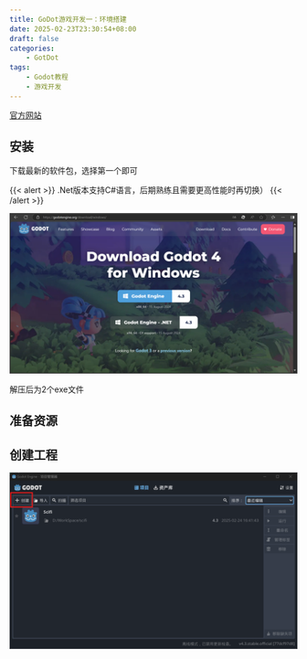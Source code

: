 ```yaml
---
title: GoDot游戏开发一：环境搭建
date: 2025-02-23T23:30:54+08:00
draft: false
categories:
    - GotDot
tags:
    - Godot教程
    - 游戏开发
---
```


[官方网站](https://godotengine.org/)

## 安装

下载最新的软件包，选择第一个即可

{{< alert >}}
.Net版本支持C#语言，后期熟练且需要更高性能时再切换）
{{< /alert >}}

![下载](install.png)

解压后为2个exe文件

## 准备资源


## 创建工程


![创建](create.png)
